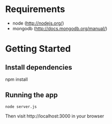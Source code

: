 Requirements
============

* node (http://nodejs.org/)
* mongodb (http://docs.mongodb.org/manual/)


Getting Started
===============

Install dependencies
--------------------

npm install

Running the app
---------------

    node server.js

Then visit http://localhost:3000 in your browser
